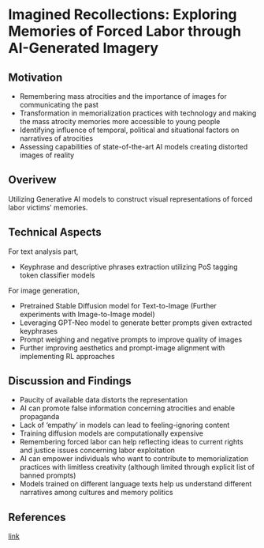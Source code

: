 # Imagined Recollections: Exploring Memories of Forced Labor through AI-Generated Imagery

## Motivation

* Remembering mass atrocities and the importance of images for communicating the past
* Transformation in memorialization practices with technology and making the mass atrocity memories more accessible to young people
* Identifying influence of temporal, political and situational factors on narratives of atrocities
* Assessing capabilities of state-of-the-art AI models creating distorted images of reality

## Overivew 

Utilizing Generative AI models to construct visual representations of forced labor victims’ memories.

## Technical Aspects

For text analysis part, 
* Keyphrase and descriptive phrases extraction utilizing PoS tagging token classifier models

For image generation,
* Pretrained Stable Diffusion model for Text-to-Image (Further experiments with Image-to-Image model)
* Leveraging GPT-Neo model to generate better prompts given extracted keyphrases
* Prompt weighing and negative prompts to improve quality of images
* Further improving aesthetics and prompt-image alignment with implementing RL approaches

## Discussion and Findings

* Paucity of available data distorts the representation
* AI can promote false information concerning atrocities and enable propaganda
* Lack of ‘empathy’ in models can lead to feeling-ignoring content
* Training diffusion models are computationally expensive
* Remembering forced labor can help reflecting ideas to current rights and justice issues concerning labor exploitation
* AI can empower individuals who want to contribute to memorialization practices with limitless creativity (although limited through explicit list of banned prompts)
* Models trained on different language texts help us understand different narratives among cultures and memory politics


## References

[link](https://archiv.zwangsarbeit-archiv.de/ "Forced Labor 1939-1945 Memory and History")
